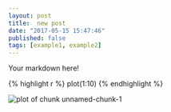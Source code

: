 ```yaml
---
layout: post
title:  new post
date: "2017-05-15 15:47:46"
published: false
tags: [example1, example2]
---
```


Your markdown here!


{% highlight r %}
plot(1:10)
{% endhighlight %}

![plot of chunk unnamed-chunk-1](/AD2figure/source/new-post/2017-05-15-new-post/unnamed-chunk-1-1.png)
